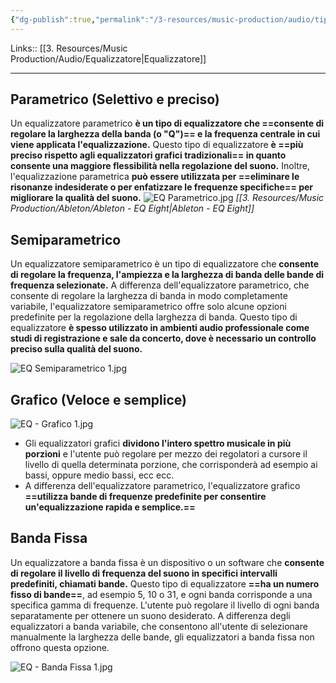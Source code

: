 ```yaml
---
{"dg-publish":true,"permalink":"/3-resources/music-production/audio/tipi-di-equalizzatori/"}
---
```


Links:: [[3. Resources/Music Production/Audio/Equalizzatore\|Equalizzatore]]

---
## Parametrico (Selettivo e preciso)

Un equalizzatore parametrico **è un tipo di equalizzatore che ==consente di regolare la larghezza della banda (o "Q")== e la frequenza centrale in cui viene applicata l'equalizzazione.** Questo tipo di equalizzatore **è ==più preciso rispetto agli equalizzatori grafici tradizionali== in quanto consente una maggiore flessibilità nella regolazione del suono.** Inoltre, l'equalizzazione parametrica **può essere utilizzata per ==eliminare le risonanze indesiderate o per enfatizzare le frequenze specifiche== per migliorare la qualità del suono.**
![EQ Parametrico.jpg](/img/user/3.%20Resources/Attachments/EQ%20Parametrico.jpg)
_[[3. Resources/Music Production/Ableton/Ableton - EQ Eight\|Ableton - EQ Eight]]_

## Semiparametrico

Un equalizzatore semiparametrico è un tipo di equalizzatore che **consente di regolare la frequenza, l'ampiezza e la larghezza di banda delle bande di frequenza selezionate.** A differenza dell'equalizzatore parametrico, che consente di regolare la larghezza di banda in modo completamente variabile, l'equalizzatore semiparametrico offre solo alcune opzioni predefinite per la regolazione della larghezza di banda. Questo tipo di equalizzatore **è spesso utilizzato in ambienti audio professionale come studi di registrazione e sale da concerto, dove è necessario un controllo preciso sulla qualità del suono.**

![EQ Semiparametrico 1.jpg](/img/user/3.%20Resources/Attachments/EQ%20Semiparametrico%201.jpg)

## Grafico (Veloce e semplice)

![EQ - Grafico 1.jpg](/img/user/3.%20Resources/Attachments/EQ%20-%20Grafico%201.jpg)
- Gli equalizzatori grafici **dividono l'intero spettro musicale in più porzioni** e l'utente può regolare per mezzo dei regolatori a cursore il livello di quella determinata porzione, che corrisponderà ad esempio ai bassi, oppure medio bassi, ecc ecc.
- A differenza dell'equalizzatore parametrico, l'equalizzatore grafico **==utilizza bande di frequenze predefinite per consentire un'equalizzazione rapida e semplice.==**

## Banda Fissa

Un equalizzatore a banda fissa è un dispositivo o un software che **consente di regolare il livello di frequenza del suono in specifici intervalli predefiniti, chiamati bande.** Questo tipo di equalizzatore **==ha un numero fisso di bande==**, ad esempio 5, 10 o 31, e ogni banda corrisponde a una specifica gamma di frequenze. L'utente può regolare il livello di ogni banda separatamente per ottenere un suono desiderato. A differenza degli equalizzatori a banda variabile, che consentono all'utente di selezionare manualmente la larghezza delle bande, gli equalizzatori a banda fissa non offrono questa opzione.

![EQ - Banda Fissa 1.jpg](/img/user/3.%20Resources/Attachments/EQ%20-%20Banda%20Fissa%201.jpg)


